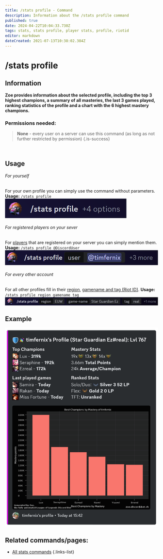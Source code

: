 ```yaml
---
title: /stats profile - Command
description: Information about the /stats profile command
published: true
date: 2024-04-22T10:04:33.730Z
tags: stats, stats profile, player stats, profile, riotid
editor: markdown
dateCreated: 2021-07-13T10:38:02.384Z
---
```


# /stats profile
## Information
**Zoe provides information about the selected profile, including the top 3 highest champions, a summary of all masteries, the last 3 games played, ranking statistics of the profile and a chart with the 6 highest mastery champions.**
<br>

### Permissions needed:
>**None** - every user on a server can use this command (as long as not further restricted by permission) {.is-success}

<br>


## Usage
###### For yourself
For your own profile you can simply use the command without parameters.
**Usage:** `/stats profile`
<img src="/en_/en_stats_profile_self.png" width="400">
<br>

###### For registered players on your sever
For [players](/en/terms/player) that are registered on your server you can simply mention them.
**Usage:** `/stats profile @DiscordUser`
<img src="/en_/en_stats_profile_user.png" width="650">
<br>

###### For every other account
For all other profiles fill in their [region](/en/terms/region), [gamename and tag (Riot ID)](/en/terms/riotid).
**Usage:** `/stats profile region gamename tag` 
<img src="/en_/en_stats_profile_riotid.png" width="900">
<br>

## Example
![](/en_/en_stats_profile.png)
 <br>
 
## Related commands/pages:

- [All stats commands](/en/commands/stats)
{.links-list}